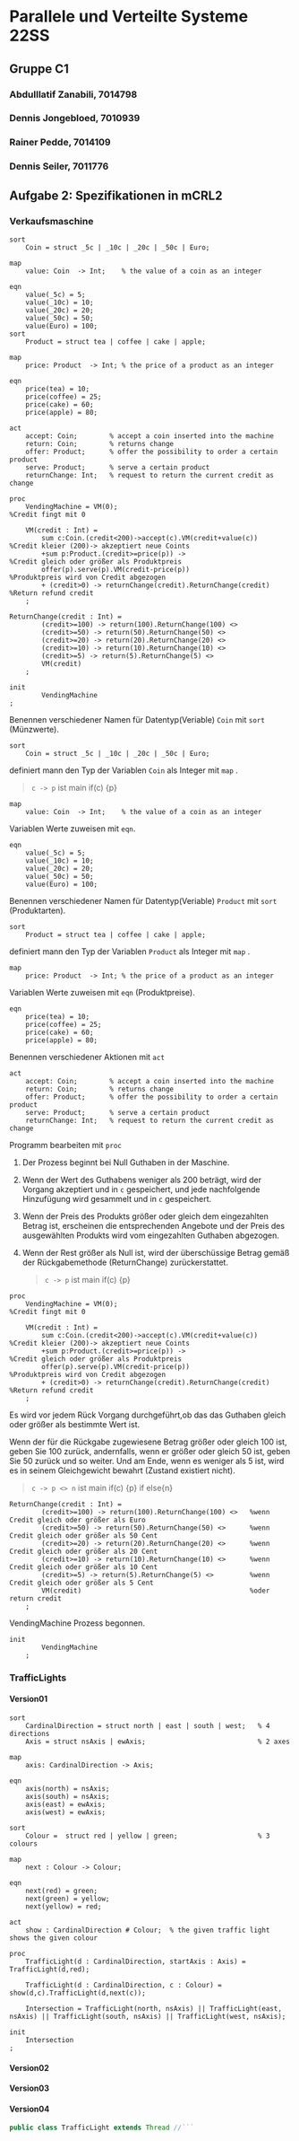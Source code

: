 

# Parallele und Verteilte Systeme 22SS

## Gruppe C1

### Abdulllatif Zanabili, 7014798 

### Dennis Jongebloed, 7010939

### Rainer Pedde, 7014109

### Dennis Seiler, 7011776



## Aufgabe 2: Spezifikationen in mCRL2

### Verkaufsmaschine

```mCRL2
sort
    Coin = struct _5c | _10c | _20c | _50c | Euro;

map
    value: Coin  -> Int;    % the value of a coin as an integer

eqn
	value(_5c) = 5;
	value(_10c) = 10;
	value(_20c) = 20;
	value(_50c) = 50;
	value(Euro) = 100;
sort
    Product = struct tea | coffee | cake | apple;

map
    price: Product  -> Int; % the price of a product as an integer

eqn
    price(tea) = 10;
	price(coffee) = 25;
	price(cake) = 60;
	price(apple) = 80;
	
act
    accept: Coin;        % accept a coin inserted into the machine    
    return: Coin;        % returns change
    offer: Product;      % offer the possibility to order a certain product
    serve: Product;      % serve a certain product
    returnChange: Int;   % request to return the current credit as  change
    
proc
    VendingMachine = VM(0);                                        %Credit fingt mit 0

    VM(credit : Int) =
        sum c:Coin.(credit<200)->accept(c).VM(credit+value(c))     %Credit kleier (200)-> akzeptiert neue Coints
        +sum p:Product.(credit>=price(p)) ->                       %Credit gleich oder größer als Produktpreis
        offer(p).serve(p).VM(credit-price(p))                      %Produktpreis wird von Credit abgezogen
        + (credit>0) -> returnChange(credit).ReturnChange(credit) %Return refund credit
    ;

ReturnChange(credit : Int) =
        (credit>=100) -> return(100).ReturnChange(100) <>
        (credit>=50) -> return(50).ReturnChange(50) <>
        (credit>=20) -> return(20).ReturnChange(20) <>
        (credit>=10) -> return(10).ReturnChange(10) <>
        (credit>=5) -> return(5).ReturnChange(5) <> 
        VM(credit)
    ;

init
        VendingMachine
;
```

Benennen verschiedener Namen für Datentyp(Veriable) `Coin` mit `sort` (Münzwerte).

```mCRL2
sort
    Coin = struct _5c | _10c | _20c | _50c | Euro;
```

definiert mann den Typ der Variablen `Coin` als Integer mit `map` .

> `c -> p` ist main  if(c) {p}

```mCRL2
map
    value: Coin  -> Int;    % the value of a coin as an integer
```

Variablen Werte zuweisen mit `eqn`.

```mCRL2
eqn
	value(_5c) = 5;
	value(_10c) = 10;
	value(_20c) = 20;
	value(_50c) = 50;
	value(Euro) = 100;
```



Benennen verschiedener Namen für Datentyp(Veriable) `Product` mit `sort` (Produktarten).

```mCRL2
sort
    Product = struct tea | coffee | cake | apple;
```

definiert mann den Typ der Variablen `Product` als Integer mit `map` .

```mCRL2
map
    price: Product  -> Int; % the price of a product as an integer
```

Variablen Werte zuweisen mit `eqn` (Produktpreise).

```mCRL2
eqn
    price(tea) = 10;
	price(coffee) = 25;
	price(cake) = 60;
	price(apple) = 80;
```

Benennen verschiedener Aktionen mit  `act`

```mCRL2
act
    accept: Coin;        % accept a coin inserted into the machine    
    return: Coin;        % returns change
    offer: Product;      % offer the possibility to order a certain product
    serve: Product;      % serve a certain product
    returnChange: Int;   % request to return the current credit as  change
```

Programm bearbeiten mit `proc`

1. Der Prozess beginnt bei Null Guthaben in der Maschine.

2. Wenn der Wert des Guthabens weniger als 200 beträgt, wird der Vorgang akzeptiert und in `c` gespeichert, und jede nachfolgende Hinzufügung wird gesammelt und in `c` gespeichert.

3. Wenn der Preis des Produkts größer oder gleich dem eingezahlten Betrag ist, erscheinen die entsprechenden Angebote und der Preis des ausgewählten Produkts wird vom eingezahlten Guthaben abgezogen.

4. Wenn der Rest größer als Null ist, wird der überschüssige Betrag gemäß der Rückgabemethode (ReturnChange) zurückerstattet.

   > `c -> p` ist main  if(c) {p}

```mCRL2
proc
    VendingMachine = VM(0);                                        %Credit fingt mit 0

    VM(credit : Int) =
        sum c:Coin.(credit<200)->accept(c).VM(credit+value(c))     %Credit kleier (200)-> akzeptiert neue Coints
        +sum p:Product.(credit>=price(p)) ->                       %Credit gleich oder größer als Produktpreis
        offer(p).serve(p).VM(credit-price(p))                      %Produktpreis wird von Credit abgezogen
        + (credit>0) -> returnChange(credit).ReturnChange(credit)  %Return refund credit
    ;
```

Es wird vor jedem Rück Vorgang durchgeführt,ob das das Guthaben gleich oder größer als bestimmte Wert ist.

Wenn der für die Rückgabe zugewiesene Betrag größer oder gleich 100 ist, geben Sie 100 zurück, andernfalls, wenn er größer oder gleich 50 ist, geben Sie 50 zurück und so weiter.
Und am Ende, wenn es weniger als 5 ist, wird es in seinem Gleichgewicht bewahrt (Zustand existiert nicht).

> `c -> p <> n` ist main  if(c) {p} if else{n}

```mCRL2
ReturnChange(credit : Int) =
        (credit>=100) -> return(100).ReturnChange(100) <>   %wenn Credit gleich oder größer als Euro
        (credit>=50) -> return(50).ReturnChange(50) <>		%wenn Credit gleich oder größer als 50 Cent
        (credit>=20) -> return(20).ReturnChange(20) <>		%wenn Credit gleich oder größer als 20 Cent
        (credit>=10) -> return(10).ReturnChange(10) <>		%wenn Credit gleich oder größer als 10 Cent
        (credit>=5) -> return(5).ReturnChange(5) <> 		%wenn Credit gleich oder größer als 5 Cent
        VM(credit)											%oder return credit
    ;
```



 VendingMachine Prozess begonnen.

```mCRL2
init
        VendingMachine
    ;
```



### TrafficLights

#### Version01

```mCRL2
sort
    CardinalDirection = struct north | east | south | west;   % 4 directions
    Axis = struct nsAxis | ewAxis;                            % 2 axes
    
map
    axis: CardinalDirection -> Axis;

eqn
    axis(north) = nsAxis;
    axis(south) = nsAxis;
    axis(east) = ewAxis;
    axis(west) = ewAxis;

sort
    Colour =  struct red | yellow | green;                    % 3 colours

map
    next : Colour -> Colour;

eqn
    next(red) = green;
    next(green) = yellow;
    next(yellow) = red;

act
    show : CardinalDirection # Colour;  % the given traffic light shows the given colour

proc
    TrafficLight(d : CardinalDirection, startAxis : Axis) = TrafficLight(d,red);
        
    TrafficLight(d : CardinalDirection, c : Colour) = show(d,c).TrafficLight(d,next(c));

	Intersection = TrafficLight(north, nsAxis) || TrafficLight(east, nsAxis) || TrafficLight(south, nsAxis) || TrafficLight(west, nsAxis);

init
    Intersection
;
```

#### Version02



#### Version03




#### Version04



```java
public class TrafficLight extends Thread //```
```

